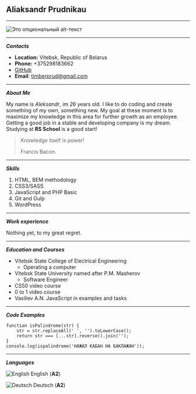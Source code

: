 ## Aliaksandr Prudnikau ##
***
![Это опциональный alt-текст](https://avatars.githubusercontent.com/u/82755709?v=4)
***
*__Contacts__*
* __Location:__ Vitebsk, Republic of Belarus
* __Phone:__ +375298183662
* [GitHub](https://github.com/timb-bers)
* __Email__: timberprud@gmail.com
***
*__About Me__*

My name is *Aleksandr*, im *26* years old. 
I like to do coding and create something of my own, something new.
My goal at these moment is to maximize my knowledge in this area for further growth as an employee.
Getting a good job in a stable and developing company is my dream.
Studying at __RS School__ is a good start!

> Knowledge itself is power!
> 
> Francis Bacon.
***
*__Skills__*
1. HTML, BEM methodology
2. CSS3/SASS
3. JavaScript and PHP Basic
4. Git and Gulp
5. WordPress
***
*__Work experience__*

Nothing yet, to my great regret.
***
*__Education and Courses__*
* Vitebsk State College of Electrical Engineering
   * Operating a computer  
* Vitebsk State University named after P.M. Masherov
   * Software Engineer
* CS50 video course
* 0 to 1 video course
* Vasiliev A.N. JavaScript in examples and tasks
***
*__Code Examples__*
```
function isPalindrome(str) {
    str = str.replaceAll(' ', '').toLowerCase();
    return str === [...str].reverse().join('');
}
console.log(ispalindrome('НАЖАЛ КАБАН НА БАКЛАЖАН'));
```
***
*__Languages__*

![English](https://v1.iconsearch.ru/uploads/icons/finalflags/32x32/england-flag.png) English (**A2**)

![Deutsch](https://v1.iconsearch.ru/uploads/icons/finalflags/32x32/germany-flag.png) Deutsch (**A2**)
